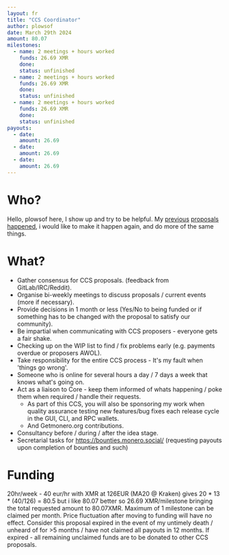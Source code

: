 ```yaml
---
layout: fr
title: "CCS Coordinator"
author: plowsof
date: March 29th 2024
amount: 80.07
milestones:
  - name: 2 meetings + hours worked
    funds: 26.69 XMR
    done:
    status: unfinished
  - name: 2 meetings + hours worked
    funds: 26.69 XMR
    done:
    status: unfinished
  - name: 2 meetings + hours worked
    funds: 26.69 XMR
    done:
    status: unfinished
payouts:
  - date:
    amount: 26.69
  - date:
    amount: 26.69
  - date:
    amount: 26.69
---
```


# Who?

Hello, plowsof here, I show up and try to be helpful. My [previous](https://ccs.getmonero.org/proposals/plowsof-com-rel.html) [proposals](https://ccs.getmonero.org/proposals/plowsof-ccs-coordinator-2.html) [happened](https://repo.getmonero.org/monero-project/ccs-proposals/-/merge_requests/418), i would like to make it happen again, and do more of the same things.

# What?

- Gather consensus for CCS proposals. (feedback from GitLab/IRC/Reddit).
- Organise bi-weekly meetings to discuss proposals / current events (more if necessary).
- Provide decisions in 1 month or less (Yes/No to being funded or if something has to be changed with the proposal to satisfy our community).
- Be impartial when communicating with CCS proposers - everyone gets a fair shake.
- Checking up on the WIP list to find / fix problems early (e.g. payments overdue or proposers AWOL).
- Take responsibility for the entire CCS process - It's my fault when 'things go wrong'.
- Someone who is online for several hours a day / 7 days a week that knows what's going on.
- Act as a liaison to Core - keep them informed of whats happening / poke them when required / handle their requests.
    - As part of this CCS, you will also be sponsoring my work when quality assurance testing new features/bug fixes each release cycle in the GUI, CLI, and RPC wallets.
    - And Getmonero.org contributions.
- Consultancy before / during / after the idea stage.
- Secretarial tasks for https://bounties.monero.social/ (requesting payouts upon completion of bounties and such)

# Funding

20hr/week - 40 eur/hr with XMR at 126EUR (MA20 @ Kraken) gives 20 * 13 * (40/126) = 80.5 but i like 80.07 better so 26.69 XMR/milestone bringing the total requested amount to 80.07XMR. Maximum of 1 milestone can be claimed per month. Price fluctuation after moving to funding will have no effect.
Consider this proposal expired in the event of my untimely death / unheard of for >5 months / have not claimed all payouts in 12 months. If expired - all remaining unclaimed funds are to be donated to other CCS proposals.
